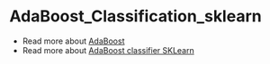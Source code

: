 # AdaBoost_Classification_sklearn
- Read more about [AdaBoost](https://en.wikipedia.org/wiki/AdaBoost)
- Read more about [AdaBoost classifier SKLearn](https://scikit-learn.org/stable/modules/generated/sklearn.ensemble.AdaBoostClassifier.html)

